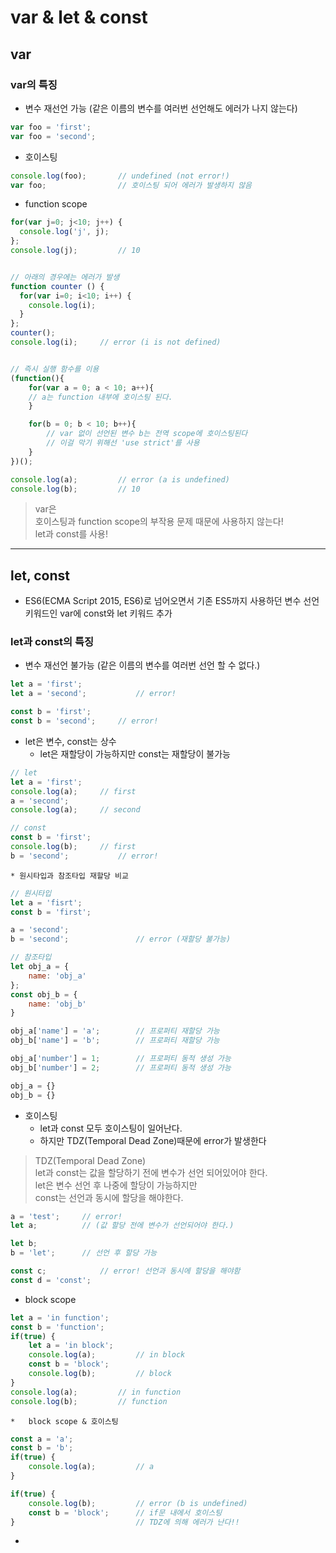 # var & let & const
## var
### var의 특징

* 변수 재선언 가능
	(같은 이름의 변수를 여러번 선언해도 에러가 나지 않는다)
``` javascript
var foo = 'first';
var foo = 'second';
```

* 호이스팅
``` javascript
console.log(foo);		// undefined (not error!)
var foo;				// 호이스팅 되어 에러가 발생하지 않음
```

* function scope
``` javascript
for(var j=0; j<10; j++) {
  console.log('j', j);
};
console.log(j); 		// 10


// 아래의 경우에는 에러가 발생
function counter () {
  for(var i=0; i<10; i++) {
    console.log(i);
  }
};
counter();
console.log(i);		// error (i is not defined)


// 즉시 실행 함수를 이용
(function(){
	for(var a = 0; a < 10; a++){
	// a는 function 내부에 호이스팅 된다.
	}

	for(b = 0; b < 10; b++){
		// var 없이 선언된 변수 b는 전역 scope에 호이스팅된다
		// 이걸 막기 위해선 'use strict'를 사용
	}
})();

console.log(a);			// error (a is undefined)
console.log(b);			// 10
```

> var은  
> 호이스팅과 function scope의  부작용 문제 때문에 사용하지 않는다!  
> let과 const를 사용!  

- - - -

## let, const
* ES6(ECMA Script 2015, ES6)로 넘어오면서 기존 ES5까지 사용하던 변수 선언 키워드인 var에 const와 let 키워드 추가

### let과 const의 특징
* 변수 재선언 불가능
	(같은 이름의 변수를 여러번 선언 할 수 없다.)
``` javascript
let a = 'first';
let a = 'second';			// error!

const b = 'first';
const b = 'second';		// error!
```

* let은 변수, const는 상수
	* let은 재할당이 가능하지만 const는 재할당이 불가능
``` javascript
// let
let a = 'first';
console.log(a);		// first
a = 'second';
console.log(a);		// second

// const
const b = 'first';
console.log(b);		// first
b = 'second';			// error!
```

	* 원시타입과 참조타입 재할당 비교
``` javascript
// 원시타입
let a = 'fisrt';
const b = 'first';

a = 'second';
b = 'second';				// error (재할당 불가능)

// 참조타입
let obj_a = {
	name: 'obj_a'
};
const obj_b = {
	name: 'obj_b'
}

obj_a['name'] = 'a';		// 프로퍼티 재할당 가능
obj_b['name'] = 'b';		// 프로퍼티 재할당 가능

obj_a['number'] = 1;		// 프로퍼티 동적 생성 가능
obj_b['number'] = 2;		// 프로퍼티 동적 생성 가능

obj_a = {}
obj_b = {}
```

* 호이스팅
	*  let과 const 모두 호이스팅이 일어난다.
	* 하지만 TDZ(Temporal Dead Zone)때문에 error가 발생한다

> TDZ(Temporal Dead Zone)  
> let과 const는 값을 할당하기 전에 변수가 선언 되어있어야 한다.  
> let은 변수 선언 후 나중에 할당이 가능하지만  
> const는 선언과 동시에 할당을 해야한다.  
``` javascript
a = 'test';		// error!
let a;			// (값 할당 전에 변수가 선언되어야 한다.)

let b;
b = 'let';		// 선언 후 할당 가능

const c;			// error! 선언과 동시에 할당을 해야함
const d = 'const';
```


* block scope
``` javascript
let a = 'in function';
const b = 'function';
if(true) {
	let a = 'in block';
	console.log(a);			// in block
	const b = 'block';
	console.log(b);			// block
}
console.log(a);			// in function
console.log(b);			// function
```

	* 	block scope & 호이스팅
``` javascript
const a = 'a';
const b = 'b';
if(true) {
	console.log(a);			// a
}

if(true) {
	console.log(b);			// error (b is undefined)
	const b = 'block';		// if문 내에서 호이스팅
}							// TDZ에 의해 에러가 난다!!
```


* 

